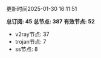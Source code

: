 更新时间2025-01-30 16:11:51

**总订阅: 45**
**总节点: 387**
**有效节点: 52**
- v2ray节点: 37
- trojan节点: 7
- ss节点: 8
